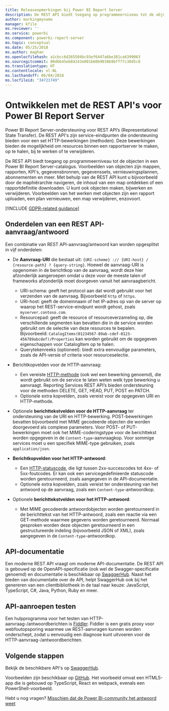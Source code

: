```yaml
---
title: Releaseopmerkingen bij Power BI Report Server
description: De REST API biedt toegang op programmeerniveau tot de objecten in een Power BI Report Server-catalogus.
author: markingmyname
manager: kfile
ms.reviewer: ''
ms.service: powerbi
ms.component: powerbi-report-server
ms.topic: conceptual
ms.date: 05/25/2018
ms.author: maghan
ms.openlocfilehash: a1cbcc6d265504bc93ef6447a6be381ca6399063
ms.sourcegitcommit: 80d6b45eb84243e801b60b9038b9bff77c30d5c8
ms.translationtype: HT
ms.contentlocale: nl-NL
ms.lasthandoff: 06/04/2018
ms.locfileid: "34721749"
---
```

# <a name="develop-with-the-rest-apis-for-power-bi-report-server"></a>Ontwikkelen met de REST API's voor Power BI Report Server
Power BI Report Server-ondersteuning voor REST API’s (Representational State Transfer). De REST API's zijn service-eindpunten die ondersteuning bieden voor een set HTTP-bewerkingen (methoden). Deze bewerkingen bieden de mogelijkheid om resources binnen een rapportserver te maken, op te halen, bij te werken of te verwijderen.

De REST API biedt toegang op programmeerniveau tot de objecten in een Power BI Report Server-catalogus. Voorbeelden van objecten zijn mappen, rapporten, KPI's, gegevensbronnen, gegevenssets, vernieuwingsplannen, abonnementen en meer. Met behulp van de REST API kunt u bijvoorbeeld door de maphiërarchie navigeren, de inhoud van een map ontdekken of een rapportdefinitie downloaden. U kunt ook objecten maken, bijwerken en verwijderen. Voorbeelden van het werken met objecten zijn een rapport uploaden, een plan vernieuwen, een map verwijderen, enzovoort.

[!INCLUDE [GDPR-related guidance](../includes/gdpr-hybrid-note.md)]

## <a name="components-of-a-rest-api-requestresponse"></a>Onderdelen van een REST API-aanvraag/antwoord
Een combinatie van REST API-aanvraag/antwoord kan worden opgesplitst in vijf onderdelen:

* De **Aanvraag-URI** die bestaat uit: `{URI-scheme} :// {URI-host} / {resource-path} ? {query-string}`. Hoewel de aanvraag-URI is opgenomen in de berichtkop van de aanvraag, wordt deze hier afzonderlijk aangeroepen omdat u deze voor de meeste talen of frameworks afzonderlijk moet doorgeven vanuit het aanvraagbericht.
  
  * URI-schema: geeft het protocol aan dat wordt gebruikt voor het verzenden van de aanvraag. Bijvoorbeeld `http` of `https`.
  * URI-host: geeft de domeinnaam of het IP-adres op van de server op waarop het REST-service-eindpunt wordt gehost, zoals `myserver.contoso.com`.
  * Resourcepad: geeft de resource of resourceverzameling op, die verschillende segmenten kan bevatten die in de service worden gebruikt om de selectie van deze resources te bepalen. Bijvoorbeeld: `CatalogItems(01234567-89ab-cdef-0123-456789abcdef)/Properties` kan worden gebruikt om de opgegeven eigenschappen voor CatalogItem op te halen.
  * Querytekenreeks (optioneel): biedt extra eenvoudige parameters, zoals de API-versie of criteria voor resourceselectie.
* Berichtkopvelden voor de HTTP-aanvraag:
  
  * Een vereiste [HTTP-methode](https://www.w3.org/Protocols/rfc2616/rfc2616-sec9.html) (ook wel een bewerking genoemd), die wordt gebruikt om de service te laten weten welk type bewerking u aanvraagt. Reporting Services REST API’s bieden ondersteuning voor de methoden DELETE, GET, HEAD, PUT, POST en PATCH.
  * Optionele extra kopvelden, zoals vereist voor de opgegeven URI en HTTP-methode.
* Optionele **berichttekstvelden voor de HTTP-aanvraag** ter ondersteuning van de URI en HTTP-bewerking. POST-bewerkingen bevatten bijvoorbeeld met MIME gecodeerde objecten die worden doorgevoerd als complexe parameters. Voor POST- of PUT-bewerkingen moet ook het MIME-coderingstype voor de berichttekst worden opgegeven in de `Content-type`-aanvraagkop. Voor sommige services moet u een specifiek MIME-type gebruiken, zoals `application/json`.
* **Berichtkopvelden voor het HTTP-antwoord**:
  
  * Een [HTTP-statuscode](http://www.w3.org/Protocols/HTTP/HTRESP.html), die ligt tussen 2xx-succescodes tot 4xx- of 5xx-foutcodes. Er kan ook een servicegedefinieerde statuscode worden geretourneerd, zoals aangegeven in de API-documentatie.
  * Optionele extra kopvelden, zoals vereist ter ondersteuning van het antwoord op de aanvraag, zoals een `Content-type`-antwoordkop.
* Optionele **berichttekstvelden voor het HTTP-antwoord**:
  
  * Met MIME gecodeerde antwoordobjecten worden geretourneerd in de berichttekst van het HTTP-antwoord, zoals een reactie via een GET-methode waarmee gegevens worden geretourneerd. Normaal gesproken worden deze objecten geretourneerd in een gestructureerde indeling (bijvoorbeeld JSON of XML), zoals aangegeven in de `Content-type`-antwoordkop.

## <a name="api-documentation"></a>API-documentatie
Een moderne REST API vraagt om moderne API-documentatie. De REST API is gebouwd op de OpenAPI-specificatie (ook wel de Swagger-specificatie genoemd) en documentatie is beschikbaar op [SwaggerHub](https://app.swaggerhub.com/apis/microsoft-rs/PBIRS/2.0). Naast het bieden van documentatie over de API, helpt SwaggerHub ook bij het genereren van een clientbibliotheek in de taal naar keuze: JavaScript, TypeScript, C#, Java, Python, Ruby en meer.

## <a name="testing-api-calls"></a>API-aanroepen testen
Een hulpprogramma voor het testen van HTTP-aanvraag-/antwoordberichten is [Fiddler](http://www.telerik.com/fiddler). Fiddler is een gratis proxy voor webfoutopsporing waarmee uw REST-aanvragen kunnen worden onderschept, zodat u eenvoudig een diagnose kunt uitvoeren voor de HTTP-aanvraag-/antwoordberichten.

## <a name="next-steps"></a>Volgende stappen
Bekijk de beschikbare API's op [SwaggerHub](https://app.swaggerhub.com/apis/microsoft-rs/PBIRS/2.0).

Voorbeelden zijn beschikbaar op [GitHub](https://github.com/Microsoft/Reporting-Services). Het voorbeeld omvat een HTML5-app die is gebouwd op TypeScript, React en webpack, evenals een PowerShell-voorbeeld.

Hebt u nog vragen? [Misschien dat de Power BI-community het antwoord weet](https://community.powerbi.com/)

